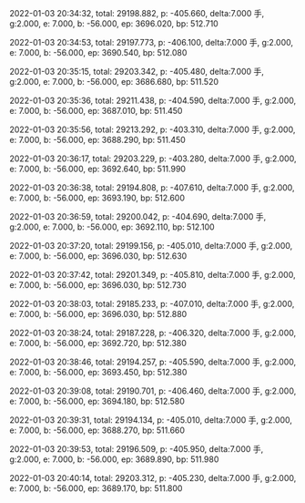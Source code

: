 2022-01-03 20:34:32, total: 29198.882, p: -405.660, delta:7.000 手, g:2.000, e: 7.000, b: -56.000, ep: 3696.020, bp: 512.710

2022-01-03 20:34:53, total: 29197.773, p: -406.100, delta:7.000 手, g:2.000, e: 7.000, b: -56.000, ep: 3690.540, bp: 512.080

2022-01-03 20:35:15, total: 29203.342, p: -405.480, delta:7.000 手, g:2.000, e: 7.000, b: -56.000, ep: 3686.680, bp: 511.520

2022-01-03 20:35:36, total: 29211.438, p: -404.590, delta:7.000 手, g:2.000, e: 7.000, b: -56.000, ep: 3687.010, bp: 511.450

2022-01-03 20:35:56, total: 29213.292, p: -403.310, delta:7.000 手, g:2.000, e: 7.000, b: -56.000, ep: 3688.290, bp: 511.450

2022-01-03 20:36:17, total: 29203.229, p: -403.280, delta:7.000 手, g:2.000, e: 7.000, b: -56.000, ep: 3692.640, bp: 511.990

2022-01-03 20:36:38, total: 29194.808, p: -407.610, delta:7.000 手, g:2.000, e: 7.000, b: -56.000, ep: 3693.190, bp: 512.600

2022-01-03 20:36:59, total: 29200.042, p: -404.690, delta:7.000 手, g:2.000, e: 7.000, b: -56.000, ep: 3692.110, bp: 512.100

2022-01-03 20:37:20, total: 29199.156, p: -405.010, delta:7.000 手, g:2.000, e: 7.000, b: -56.000, ep: 3696.030, bp: 512.630

2022-01-03 20:37:42, total: 29201.349, p: -405.810, delta:7.000 手, g:2.000, e: 7.000, b: -56.000, ep: 3696.030, bp: 512.730

2022-01-03 20:38:03, total: 29185.233, p: -407.010, delta:7.000 手, g:2.000, e: 7.000, b: -56.000, ep: 3696.030, bp: 512.880

2022-01-03 20:38:24, total: 29187.228, p: -406.320, delta:7.000 手, g:2.000, e: 7.000, b: -56.000, ep: 3692.720, bp: 512.380

2022-01-03 20:38:46, total: 29194.257, p: -405.590, delta:7.000 手, g:2.000, e: 7.000, b: -56.000, ep: 3693.450, bp: 512.380

2022-01-03 20:39:08, total: 29190.701, p: -406.460, delta:7.000 手, g:2.000, e: 7.000, b: -56.000, ep: 3694.180, bp: 512.580

2022-01-03 20:39:31, total: 29194.134, p: -405.010, delta:7.000 手, g:2.000, e: 7.000, b: -56.000, ep: 3688.270, bp: 511.660

2022-01-03 20:39:53, total: 29196.509, p: -405.950, delta:7.000 手, g:2.000, e: 7.000, b: -56.000, ep: 3689.890, bp: 511.980

2022-01-03 20:40:14, total: 29203.312, p: -405.230, delta:7.000 手, g:2.000, e: 7.000, b: -56.000, ep: 3689.170, bp: 511.800
